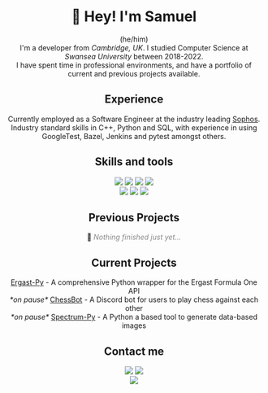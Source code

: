 <h1 align="center">👋 Hey! I'm Samuel</h1>
<p align="center">
(he/him)
<br>
I'm a developer from <i>Cambridge, UK</i>. I studied Computer Science at <i>Swansea University</i> between 2018-2022. 
<br>
I have spent time in professional environments, and have a portfolio of current and previous projects available.
</p>

<h2 align="center"> Experience </h2>
<p align="center">
    Currently employed as a Software Engineer at the industry leading <a href="https://www.sophos.com">Sophos</a>.
    <br>
    Industry standard skills in C++, Python and SQL, with experience in using GoogleTest, Bazel, Jenkins and pytest amongst others.
</p>

<h2 align="center"> Skills and tools </h2>
<p align="center">
    <img src="https://img.shields.io/badge/-Python-yellow?style=for-the-badge&logo=python"/>
    <img src="https://img.shields.io/badge/-C_&_C++-blue?style=for-the-badge&logo=c%2B%2B"/>
    <img src="https://img.shields.io/badge/-Kotlin-7F52FF?style=for-the-badge&logo=Kotlin&logoColor=white"/>
    <img src="https://img.shields.io/badge/-SQL-red?style=for-the-badge&logo=SQLite"/>
    <br>
    <img src="https://img.shields.io/badge/-GIT-gray?style=for-the-badge&logo=git"/>
    <img src="https://img.shields.io/badge/-Laravel-red?style=for-the-badge&logo=laravel&logoColor=white"/>
    <img src="https://img.shields.io/badge/-React-61DAFB?style=for-the-badge&logo=React&logoColor=black"/>
    <br>
</p>

<h2 align="center"> Previous Projects </h2>
<p align="center">
🤔 <i style="opacity:50%">Nothing finished just yet...</i>
</p>

<h2 align="center"> Current Projects </h2>
<p align="center">
    <a href="https://github.com/Samuel-Roach/ergast-py">Ergast-Py</a> - A comprehensive Python wrapper for the Ergast Formula One API
    <br>
    <i>*on pause*</i> <a href="https://github.com/Samuel-Roach/ChessBot">ChessBot</a> - A Discord bot for users to play chess against each other
    <br>
    <i>*on pause*</i> <a href="https://github.com/Samuel-Roach/spectrum-py">Spectrum-Py</a> - A Python a based tool to generate data-based images
</p>

<h2 align="center"> Contact me </h2>
<p align="center">
    <a href="https://samuel-roach.com"><img src="https://img.shields.io/badge/-samuel--roach.com-purple?style=for-the-badge"/></a>
    <a href="https://www.linkedin.com/in/samuel-roach-08710b183/"><img src="https://img.shields.io/badge/-Samuel_Roach-0A66C2?style=for-the-badge&logo=LinkedIn&logoColor=white"/></a>
    <br>
    <a href="mailto:samuelroach.2000@gmail.com"><img src="https://img.shields.io/badge/-samuelroach.2000@gmail.com-EA4335?style=for-the-badge&logo=gmail&logoColor=white"/></a>
</p>
